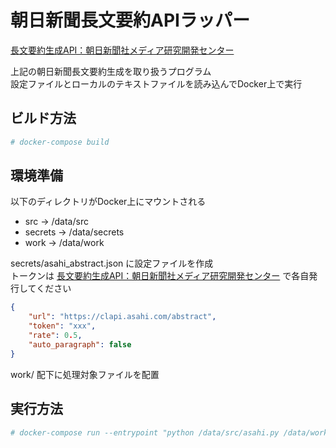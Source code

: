 # 朝日新聞長文要約APIラッパー

[長文要約生成API：朝日新聞社メディア研究開発センター](https://cl.asahi.com/api_data/longsum.html)

上記の朝日新聞長文要約生成を取り扱うプログラム  
設定ファイルとローカルのテキストファイルを読み込んでDocker上で実行

## ビルド方法

```bash
# docker-compose build
```

## 環境準備

以下のディレクトリがDocker上にマウントされる

* src -> /data/src
* secrets ->  /data/secrets
* work -> /data/work

secrets/asahi_abstract.json に設定ファイルを作成  
トークンは [長文要約生成API：朝日新聞社メディア研究開発センター](https://cl.asahi.com/api_data/longsum.html) で各自発行してください

```json
{
    "url": "https://clapi.asahi.com/abstract",
    "token": "xxx",
    "rate": 0.5,
    "auto_paragraph": false
}
```

work/ 配下に処理対象ファイルを配置

## 実行方法

```bash
# docker-compose run --entrypoint "python /data/src/asahi.py /data/work/test.txt" asahi-abstract
```
